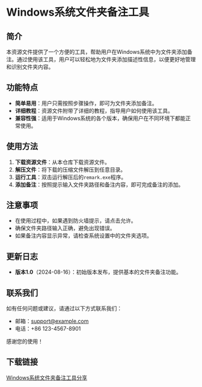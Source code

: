 # Windows系统文件夹备注工具

## 简介

本资源文件提供了一个方便的工具，帮助用户在Windows系统中为文件夹添加备注。通过使用该工具，用户可以轻松地为文件夹添加描述性信息，以便更好地管理和识别文件夹内容。

## 功能特点

- **简单易用**：用户只需按照步骤操作，即可为文件夹添加备注。
- **详细教程**：资源文件附带了详细的教程，指导用户如何使用该工具。
- **兼容性强**：适用于Windows系统的各个版本，确保用户在不同环境下都能正常使用。

## 使用方法

1. **下载资源文件**：从本仓库下载资源文件。
2. **解压文件**：将下载的压缩文件解压到任意目录。
3. **运行工具**：双击运行解压后的`remark.exe`程序。
4. **添加备注**：按照提示输入文件夹路径和备注内容，即可完成备注的添加。

## 注意事项

- 在使用过程中，如果遇到防火墙提示，请点击允许。
- 确保文件夹路径输入正确，避免出现错误。
- 如果备注内容显示异常，请检查系统设置中的文件夹选项。

## 更新日志

- **版本1.0**（2024-08-16）：初始版本发布，提供基本的文件夹备注功能。

## 联系我们

如有任何问题或建议，请通过以下方式联系我们：

- 邮箱：support@example.com
- 电话：+86 123-4567-8901

感谢您的使用！

## 下载链接

[Windows系统文件夹备注工具分享](https://pan.quark.cn/s/6694852a62d7)